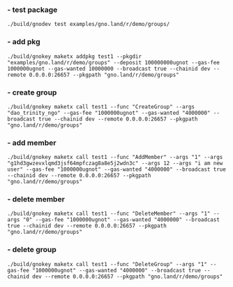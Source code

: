 ### - test package

    ./build/gnodev test examples/gno.land/r/demo/groups/

### - add pkg

    ./build/gnokey maketx addpkg test1 --pkgdir "examples/gno.land/r/demo/groups" --deposit 100000000ugnot --gas-fee 1000000ugnot --gas-wanted 10000000 --broadcast true --chainid dev --remote 0.0.0.0:26657 --pkgpath "gno.land/r/demo/groups"

### - create group

    ./build/gnokey maketx call test1 --func "CreateGroup" --args "dao_trinity_ngo" --gas-fee "1000000ugnot" --gas-wanted "4000000" --broadcast true --chainid dev --remote 0.0.0.0:26657 --pkgpath "gno.land/r/demo/groups"

### - add member

    ./build/gnokey maketx call test1 --func "AddMember" --args "1" --args "g1hd3gwzevxlqmd3jsf64mpfczag8a8e5j2wdn3c" --args 12 --args "i am new user" --gas-fee "1000000ugnot" --gas-wanted "4000000" --broadcast true --chainid dev --remote 0.0.0.0:26657 --pkgpath "gno.land/r/demo/groups"

### - delete member

    ./build/gnokey maketx call test1 --func "DeleteMember" --args "1" --args "0" --gas-fee "1000000ugnot" --gas-wanted "4000000" --broadcast true --chainid dev --remote 0.0.0.0:26657 --pkgpath "gno.land/r/demo/groups"

### - delete group

    ./build/gnokey maketx call test1 --func "DeleteGroup" --args "1" --gas-fee "1000000ugnot" --gas-wanted "4000000" --broadcast true --chainid dev --remote 0.0.0.0:26657 --pkgpath "gno.land/r/demo/groups"

